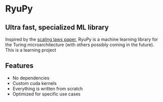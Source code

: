 # RyuPy

## Ultra fast, specialized ML library

Inspired by the [scaling laws paper](https://arxiv.org/abs/2001.08361), RyuPy is a machine learning library for the Turing microarchitecture (with others possibly coming in the future). This is a learning project

## Features
- No dependencies
- Custom cuda kernels
- Everything is written from scratch
- Optimized for specific use cases